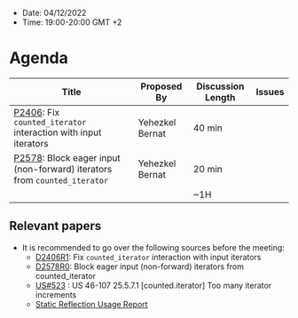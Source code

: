 * Date: 04/12/2022
* Time: 19:00-20:00 GMT +2

# Agenda

| Title | Proposed By | Discussion Length | Issues       |
|----------|-------------|-------------|----------------|
| [P2406](https://isocpp.org/files/papers/D2406R1.html): Fix `counted_iterator` interaction with input iterators | Yehezkel Bernat | 40 min   |   |
| [P2578](https://isocpp.org/files/papers/D2578R0.html): Block eager input (non-forward) iterators from `counted_iterator` | Yehezkel Bernat | 20 min   |   |
|                     |   | ~1H      |   |

## Relevant papers

* It is recommended to go over the following sources before the meeting:
  * [D2406R1](https://isocpp.org/files/papers/D2406R1.html): Fix `counted_iterator` interaction with input iterators
  * [D2578R0](https://isocpp.org/files/papers/D2578R0.html): Block eager input (non-forward) iterators from counted_iterator
  * [US#523](https://github.com/cplusplus/nbballot/issues/523) : US 46-107 25.5.7.1 [counted.iterator] Too many iterator increments
  * [Static Reflection Usage Report](https://docs.google.com/document/d/1BwJy071WERGQedn8oMa11xnP15XM5l6nKxNS2jABx6Q/edit?usp=sharing)

